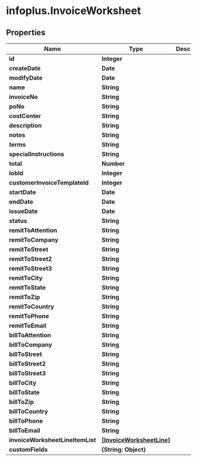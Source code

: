 # infoplus.InvoiceWorksheet

## Properties
Name | Type | Description | Notes
------------ | ------------- | ------------- | -------------
**id** | **Integer** |  | [optional] 
**createDate** | **Date** |  | [optional] 
**modifyDate** | **Date** |  | [optional] 
**name** | **String** |  | 
**invoiceNo** | **String** |  | [optional] 
**poNo** | **String** |  | [optional] 
**costCenter** | **String** |  | [optional] 
**description** | **String** |  | [optional] 
**notes** | **String** |  | [optional] 
**terms** | **String** |  | [optional] 
**specialInstructions** | **String** |  | [optional] 
**total** | **Number** |  | [optional] 
**lobId** | **Integer** |  | 
**customerInvoiceTemplateId** | **Integer** |  | [optional] 
**startDate** | **Date** |  | [optional] 
**endDate** | **Date** |  | [optional] 
**issueDate** | **Date** |  | [optional] 
**status** | **String** |  | [optional] 
**remitToAttention** | **String** |  | [optional] 
**remitToCompany** | **String** |  | [optional] 
**remitToStreet** | **String** |  | [optional] 
**remitToStreet2** | **String** |  | [optional] 
**remitToStreet3** | **String** |  | [optional] 
**remitToCity** | **String** |  | [optional] 
**remitToState** | **String** |  | [optional] 
**remitToZip** | **String** |  | [optional] 
**remitToCountry** | **String** |  | [optional] 
**remitToPhone** | **String** |  | [optional] 
**remitToEmail** | **String** |  | [optional] 
**billToAttention** | **String** |  | [optional] 
**billToCompany** | **String** |  | [optional] 
**billToStreet** | **String** |  | [optional] 
**billToStreet2** | **String** |  | [optional] 
**billToStreet3** | **String** |  | [optional] 
**billToCity** | **String** |  | [optional] 
**billToState** | **String** |  | [optional] 
**billToZip** | **String** |  | [optional] 
**billToCountry** | **String** |  | [optional] 
**billToPhone** | **String** |  | [optional] 
**billToEmail** | **String** |  | [optional] 
**invoiceWorksheetLineItemList** | [**[InvoiceWorksheetLine]**](InvoiceWorksheetLine.md) |  | [optional] 
**customFields** | **{String: Object}** |  | [optional] 


